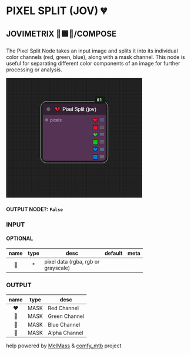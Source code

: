 # PIXEL SPLIT (JOV) 💔

## JOVIMETRIX 🔺🟩🔵/COMPOSE

The Pixel Split Node takes an input image and splits it into its individual color channels (red, green, blue), along with a mask channel. This node is useful for separating different color components of an image for further processing or analysis.

![PIXEL SPLIT](./PIXEL%20SPLIT.png)

#### OUTPUT NODE?: `False`

### INPUT

#### OPTIONAL

name | type | desc | default | meta
:---:|:---:|---|:---:|---
👾 | * | pixel data (rgba, rgb or<br>grayscale) |  | 

### OUTPUT

name | type | desc
:---:|:---:|---
❤️ | MASK | Red Channel 
💚 | MASK | Green Channel 
💙 | MASK | Blue Channel 
🤍 | MASK | Alpha Channel 

help powered by [MelMass](https://github.com/melMass) & [comfy_mtb](https://github.com/melMass/comfy_mtb) project